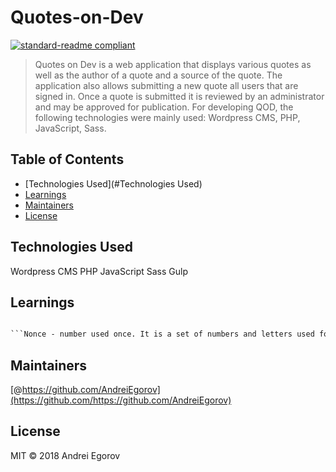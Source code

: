 # Quotes-on-Dev

[![standard-readme compliant](https://img.shields.io/badge/standard--readme-OK-green.svg?style=flat-square)](https://github.com/RichardLitt/standard-readme)

> Quotes on Dev is a web application that displays various quotes as well as the author of a quote and a source of the quote. The application also allows submitting a new quote all users that are signed in. Once a quote is submitted it is reviewed by an administrator and may be approved for publication. For developing QOD, the following technologies were mainly  used: Wordpress CMS, PHP, JavaScript, Sass.

## Table of Contents

- [Technologies Used](#Technologies Used)
- [Learnings](#Learnings)
- [Maintainers](#maintainers)
- [License](#license)

## Technologies Used
Wordpress CMS
PHP
JavaScript 
Sass
Gulp

## Learnings

```REST API,POST - Post is a method that can be sent to an api. It allows a user to submit information to the server. In case of QoD, the user can submit a quote to the server and the quote will be stored with the status "pending" until approved for publishing or deleted by an administrator

```Nonce - number used once. It is a set of numbers and letters used for user verification perposes to ensure that a certain tasks can only be performed by an authorized user.
```


## Maintainers

[@https://github.com/AndreiEgorov](https://github.com/https://github.com/AndreiEgorov)



## License

MIT © 2018 Andrei Egorov

